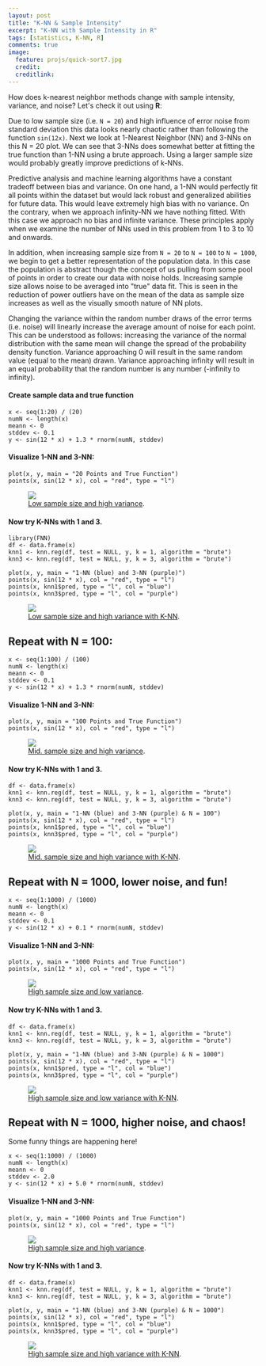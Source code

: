 ```yaml
---
layout: post
title: "K-NN & Sample Intensity"
excerpt: "K-NN with Sample Intensity in R"
tags: [statistics, K-NN, R]
comments: true
image:
  feature: projs/quick-sort7.jpg
  credit:
  creditlink:
---
```


How does k-nearest neighbor methods change with sample intensity, variance,
and noise? Let's check it out using <strong>R</strong>:

Due to low sample size (i.e. <code>N = 20</code>) and high influence of error noise
from standard deviation this data looks nearly chaotic rather than
following the function <code>sin(12x)</code>. Next we look at 1-Nearest Neighbor
(NN) and 3-NNs on this N = 20 plot. We can see that 3-NNs does somewhat
better at fitting the true function than 1-NN using a brute approach.
Using a larger sample size would probably greatly improve predictions
of k-NNs.  

Predictive analysis and machine learning algorithms have a constant
tradeoff between bias and variance. On one hand, a 1-NN would perfectly
fit all points within the dataset but would lack robust and generalized
abilities for future data. This would leave extremely high bias
with no variance. On the contrary, when we approach infinity-NN we have
nothing fitted. With this case we approach no bias and infinite variance.
These principles apply when we examine the number of NNs used in this problem
from 1 to 3 to 10 and onwards.

In addition, when increasing sample size from <code>N = 20</code> to
<code>N = 100</code> to <code>N = 1000</code>,
we begin to get a better representation of the population data. In
this case the population is abstract though the concept of us pulling
from some pool of points in order to create our data with noise holds.
Increasing sample size allows noise to be averaged into "true" data fit.
This is seen in the reduction of power outliers have on the mean of
the data as sample size increases as well as the visually smooth nature
of NN plots.

Changing the variance within the random number draws of the error terms
(i.e. noise) will linearly increase the average amount of noise for each
point. This can be understood as follows: increasing the variance of the
normal distribution with the same mean will change the spread of the
probability density function. Variance approaching 0 will result in the
same random value (equal to the mean) drawn. Variance approaching infinity
will result in an equal probability that the random number is any number
(-infinity to infinity).

#### Create sample data and true function

```
x <- seq(1:20) / (20)
numN <- length(x)
meann <- 0
stddev <- 0.1
y <- sin(12 * x) + 1.3 * rnorm(numN, stddev)
```

#### Visualize 1-NN and 3-NN:

```
plot(x, y, main = "20 Points and True Function")
points(x, sin(12 * x), col = "red", type = "l")
```

<figure>
	<a href="../images/feb22-knn/n20.jpg"><img src="../images/feb22-knn/n20.jpg"></a>
	<figcaption><a href="" title="Low sample size and high variance">Low sample size and high variance</a>.</figcaption>
</figure>

#### Now try K-NNs with 1 and 3.

```
library(FNN)
df <- data.frame(x)
knn1 <- knn.reg(df, test = NULL, y, k = 1, algorithm = "brute")
knn3 <- knn.reg(df, test = NULL, y, k = 3, algorithm = "brute")
```

```
plot(x, y, main = "1-NN (blue) and 3-NN (purple)")
points(x, sin(12 * x), col = "red", type = "l")
points(x, knn1$pred, type = "l", col = "blue")
points(x, knn3$pred, type = "l", col = "purple")
```

<figure>
	<a href="../images/feb22-knn/n20knn.jpg"><img src="../images/feb22-knn/n20knn.jpg"></a>
	<figcaption><a href="" title="Low sample size and high variance with K-NN">Low sample size and high variance with K-NN</a>.</figcaption>
</figure>

## Repeat with N = 100:

```
x <- seq(1:100) / (100)
numN <- length(x)
meann <- 0
stddev <- 0.1
y <- sin(12 * x) + 1.3 * rnorm(numN, stddev)
```

#### Visualize 1-NN and 3-NN:

```
plot(x, y, main = "100 Points and True Function")
points(x, sin(12 * x), col = "red", type = "l")
```

<figure>
	<a href="../images/feb22-knn/n100.jpg"><img src="../images/feb22-knn/n100.jpg"></a>
	<figcaption><a href="" title="Mid. sample size and high variance">Mid. sample size and high variance</a>.</figcaption>
</figure>

#### Now try K-NNs with 1 and 3.

```
df <- data.frame(x)
knn1 <- knn.reg(df, test = NULL, y, k = 1, algorithm = "brute")
knn3 <- knn.reg(df, test = NULL, y, k = 3, algorithm = "brute")
```

```
plot(x, y, main = "1-NN (blue) and 3-NN (purple) & N = 100")
points(x, sin(12 * x), col = "red", type = "l")
points(x, knn1$pred, type = "l", col = "blue")
points(x, knn3$pred, type = "l", col = "purple")
```

<figure>
	<a href="../images/feb22-knn/n100knn.jpg"><img src="../images/feb22-knn/n100knn.jpg"></a>
	<figcaption><a href="" title="Mid. sample size and high variance with K-NN">Mid. sample size and high variance with K-NN</a>.</figcaption>
</figure>

## Repeat with N = 1000, lower noise, and fun!

```
x <- seq(1:1000) / (1000)
numN <- length(x)
meann <- 0
stddev <- 0.1
y <- sin(12 * x) + 0.1 * rnorm(numN, stddev)
```

#### Visualize 1-NN and 3-NN:

```
plot(x, y, main = "1000 Points and True Function")
points(x, sin(12 * x), col = "red", type = "l")
```

<figure>
	<a href="../images/feb22-knn/fun.jpg"><img src="../images/feb22-knn/fun.jpg"></a>
	<figcaption><a href="" title="High sample size and low variance">High sample size and low variance</a>.</figcaption>
</figure>

#### Now try K-NNs with 1 and 3.

```
df <- data.frame(x)
knn1 <- knn.reg(df, test = NULL, y, k = 1, algorithm = "brute")
knn3 <- knn.reg(df, test = NULL, y, k = 3, algorithm = "brute")
```

```
plot(x, y, main = "1-NN (blue) and 3-NN (purple) & N = 1000")
points(x, sin(12 * x), col = "red", type = "l")
points(x, knn1$pred, type = "l", col = "blue")
points(x, knn3$pred, type = "l", col = "purple")
```

<figure>
	<a href="../images/feb22-knn/funknn.jpg"><img src="../images/feb22-knn/funknn.jpg"></a>
	<figcaption><a href="" title="High sample size and low variance with K-NN">High sample size and low variance with K-NN</a>.</figcaption>
</figure>

## Repeat with N = 1000, higher noise, and chaos!

Some funny things are happening here!

```
x <- seq(1:1000) / (1000)
numN <- length(x)
meann <- 0
stddev <- 2.0
y <- sin(12 * x) + 5.0 * rnorm(numN, stddev)
```

#### Visualize 1-NN and 3-NN:

```
plot(x, y, main = "1000 Points and True Function")
points(x, sin(12 * x), col = "red", type = "l")
```

<figure>
	<a href="../images/feb22-knn/chaos.jpg"><img src="../images/feb22-knn/chaos.jpg"></a>
	<figcaption><a href="" title="High sample size and high variance">High sample size and high variance</a>.</figcaption>
</figure>

#### Now try K-NNs with 1 and 3.

```
df <- data.frame(x)
knn1 <- knn.reg(df, test = NULL, y, k = 1, algorithm = "brute")
knn3 <- knn.reg(df, test = NULL, y, k = 3, algorithm = "brute")
```

```
plot(x, y, main = "1-NN (blue) and 3-NN (purple) & N = 1000")
points(x, sin(12 * x), col = "red", type = "l")
points(x, knn1$pred, type = "l", col = "blue")
points(x, knn3$pred, type = "l", col = "purple")
```

<figure>
	<a href="../images/feb22-knn/chaosknn.jpg"><img src="../images/feb22-knn/chaosknn.jpg"></a>
	<figcaption><a href="" title="High sample size and high variance with K-NN">High sample size and high variance with K-NN</a>.</figcaption>
</figure>
